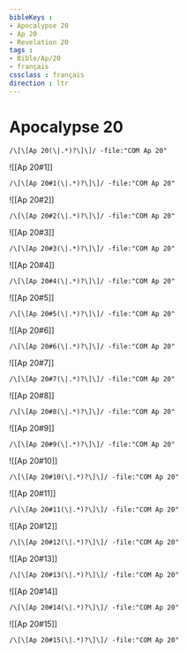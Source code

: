 ```yaml
---
bibleKeys : 
- Apocalypse 20
- Ap 20
- Revelation 20
tags : 
- Bible/Ap/20
- français
cssclass : français
direction : ltr
---
```


# Apocalypse 20

```query
/\[\[Ap 20(\|.*)?\]\]/ -file:"COM Ap 20"
```



![[Ap 20#1]]

```query
/\[\[Ap 20#1(\|.*)?\]\]/ -file:"COM Ap 20"
```

![[Ap 20#2]]

```query
/\[\[Ap 20#2(\|.*)?\]\]/ -file:"COM Ap 20"
```

![[Ap 20#3]]

```query
/\[\[Ap 20#3(\|.*)?\]\]/ -file:"COM Ap 20"
```

![[Ap 20#4]]

```query
/\[\[Ap 20#4(\|.*)?\]\]/ -file:"COM Ap 20"
```

![[Ap 20#5]]

```query
/\[\[Ap 20#5(\|.*)?\]\]/ -file:"COM Ap 20"
```

![[Ap 20#6]]

```query
/\[\[Ap 20#6(\|.*)?\]\]/ -file:"COM Ap 20"
```

![[Ap 20#7]]

```query
/\[\[Ap 20#7(\|.*)?\]\]/ -file:"COM Ap 20"
```

![[Ap 20#8]]

```query
/\[\[Ap 20#8(\|.*)?\]\]/ -file:"COM Ap 20"
```

![[Ap 20#9]]

```query
/\[\[Ap 20#9(\|.*)?\]\]/ -file:"COM Ap 20"
```

![[Ap 20#10]]

```query
/\[\[Ap 20#10(\|.*)?\]\]/ -file:"COM Ap 20"
```

![[Ap 20#11]]

```query
/\[\[Ap 20#11(\|.*)?\]\]/ -file:"COM Ap 20"
```

![[Ap 20#12]]

```query
/\[\[Ap 20#12(\|.*)?\]\]/ -file:"COM Ap 20"
```

![[Ap 20#13]]

```query
/\[\[Ap 20#13(\|.*)?\]\]/ -file:"COM Ap 20"
```

![[Ap 20#14]]

```query
/\[\[Ap 20#14(\|.*)?\]\]/ -file:"COM Ap 20"
```

![[Ap 20#15]]

```query
/\[\[Ap 20#15(\|.*)?\]\]/ -file:"COM Ap 20"
```

